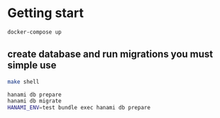 # Getting start

```bash
docker-compose up
```

## create database and run migrations you must simple use

```bash
make shell

hanami db prepare
hanami db migrate
HANAMI_ENV=test bundle exec hanami db prepare
```

